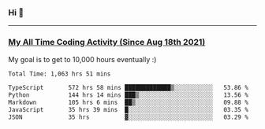 ### Hi 🙂

---

### <a href="https://wakatime.com/@Eroxl">My All Time Coding Activity (Since Aug 18th 2021)</a>
My goal is to get to 10,000 hours eventually :)
<!--START_SECTION:waka-->

```txt
Total Time: 1,063 hrs 51 mins

TypeScript       572 hrs 58 mins █████████████▒░░░░░░░░░░░   53.86 %
Python           144 hrs 14 mins ███▒░░░░░░░░░░░░░░░░░░░░░   13.56 %
Markdown         105 hrs 6 mins  ██▒░░░░░░░░░░░░░░░░░░░░░░   09.88 %
JavaScript       35 hrs 39 mins  █░░░░░░░░░░░░░░░░░░░░░░░░   03.35 %
JSON             35 hrs          ▓░░░░░░░░░░░░░░░░░░░░░░░░   03.29 %
```

<!--END_SECTION:waka-->
